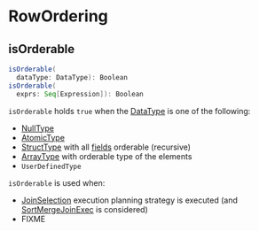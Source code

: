 # RowOrdering

## <span id="isOrderable"> isOrderable

```scala
isOrderable(
  dataType: DataType): Boolean
isOrderable(
  exprs: Seq[Expression]): Boolean
```

`isOrderable` holds `true` when the [DataType](../DataType.md) is one of the following:

* [NullType](../DataType.md#NullType)
* [AtomicType](../DataType.md#AtomicType)
* [StructType](../StructType.md) with all [fields](../StructType.md#fields) orderable (recursive)
* [ArrayType](../DataType.md#ArrayType.md) with orderable type of the elements
* `UserDefinedType`

`isOrderable` is used when:

* [JoinSelection](../execution-planning-strategies/JoinSelection.md) execution planning strategy is executed (and [SortMergeJoinExec](../execution-planning-strategies/JoinSelection.md#createSortMergeJoin) is considered)
* FIXME
